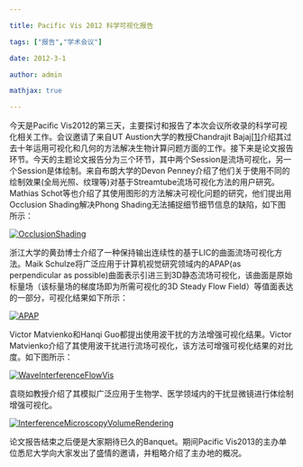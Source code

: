```yaml
---

title: Pacific Vis 2012 科学可视化报告

tags: ["报告","学术会议"]

date: 2012-3-1

author: admin

mathjax: true

---
```


今天是Pacific Vis2012的第三天，主要探讨和报告了本次会议所收录的科学可视化相关工作。会议邀请了来自UT Austion大学的教授Chandrajit Bajaj[[1\]](http://www.cs.utexas.edu/~bajaj/cvc/index.shtml)介绍其过去十年运用可视化和几何的方法解决生物计算问题方面的工作。接下来是论文报告环节。今天的主题论文报告分为三个环节，其中两个Session是流场可视化，另一个Session是体绘制。来自布朗大学的Devon Penney介绍了他们关于使用不同的绘制效果(全局光照、纹理等)对基于Streamtube流场可视化方法的用户研究。Mathias Schot等也介绍了其使用图形的方法解决可视化问题的研究，他们提出用Occlusion Shading解决Phong Shading无法捕捉细节细节信息的缺陷，如下图所示：

[![OcclusionShading](http://www.cad.zju.edu.cn/home/vagwiki/wordpress/wp-content/uploads/2012/06/OcclusionShading.png)](http://www.cad.zju.edu.cn/home/vagwiki/wordpress/wp-content/uploads/2012/06/OcclusionShading.png)



浙江大学的黄劲博士介绍了一种保持输出连续性的基于LIC的曲面流场可视化方法。Maik Schulze将广泛应用于计算机视觉研究领域内的APAP(as perpendicular as possible)曲面表示引进三到3D静态流场可视化，该曲面是原始标量场（该标量场的梯度场即为所需可视化的3D Steady Flow Field）等值面表达的一部分，可视化结果如下所示：

[![APAP](http://www.cad.zju.edu.cn/home/vagblog/wp-content/uploads/2012/06/APAP.png)](http://www.cad.zju.edu.cn/home/vagblog/wp-content/uploads/2012/06/APAP.png)

Victor Matvienko和Hanqi Guo都提出使用波干扰的方法增强可视化结果。Victor Matvienko介绍了其使用波干扰进行流场可视化，该方法可增强可视化结果的对比度。如下图所示：

[![WaveInterferenceFlowVis](http://www.cad.zju.edu.cn/home/vagblog/wp-content/uploads/2012/06/WaveInterferenceFlowVis.png)](http://www.cad.zju.edu.cn/home/vagblog/wp-content/uploads/2012/06/WaveInterferenceFlowVis.png)

袁晓如教授介绍了其模拟广泛应用于生物学、医学领域内的干扰显微镜进行体绘制增强可视化。

[![InterferenceMicroscopyVolumeRendering](http://www.cad.zju.edu.cn/home/vagblog/wp-content/uploads/2012/06/InterferenceMicroscopyVolumeRendering.png)](http://www.cad.zju.edu.cn/home/vagblog/wp-content/uploads/2012/06/InterferenceMicroscopyVolumeRendering.png)

论文报告结束之后便是大家期待已久的Banquet。期间Pacific Vis2013的主办单位悉尼大学向大家发出了盛情的邀请，并粗略介绍了主办地的概况。